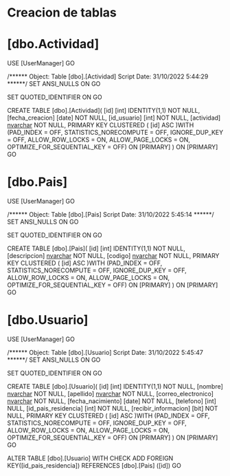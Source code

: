 # Creacion de tablas

# [dbo.Actividad]
USE [UserManager]
GO

/****** Object:  Table [dbo].[Actividad]    Script Date: 31/10/2022 5:44:29 ******/
SET ANSI_NULLS ON
GO

SET QUOTED_IDENTIFIER ON
GO

CREATE TABLE [dbo].[Actividad](
	[id] [int] IDENTITY(1,1) NOT NULL,
	[fecha_creacion] [date] NOT NULL,
	[id_usuario] [int] NOT NULL,
	[actividad] [nvarchar](50) NOT NULL,
PRIMARY KEY CLUSTERED 
(
	[id] ASC
)WITH (PAD_INDEX = OFF, STATISTICS_NORECOMPUTE = OFF, IGNORE_DUP_KEY = OFF, ALLOW_ROW_LOCKS = ON, ALLOW_PAGE_LOCKS = ON, OPTIMIZE_FOR_SEQUENTIAL_KEY = OFF) ON [PRIMARY]
) ON [PRIMARY]
GO

# [dbo.Pais]
USE [UserManager]
GO

/****** Object:  Table [dbo].[Pais]    Script Date: 31/10/2022 5:45:14 ******/
SET ANSI_NULLS ON
GO

SET QUOTED_IDENTIFIER ON
GO

CREATE TABLE [dbo].[Pais](
	[id] [int] IDENTITY(1,1) NOT NULL,
	[descripcion] [nvarchar](250) NOT NULL,
	[codigo] [nvarchar](250) NOT NULL,
PRIMARY KEY CLUSTERED 
(
	[id] ASC
)WITH (PAD_INDEX = OFF, STATISTICS_NORECOMPUTE = OFF, IGNORE_DUP_KEY = OFF, ALLOW_ROW_LOCKS = ON, ALLOW_PAGE_LOCKS = ON, OPTIMIZE_FOR_SEQUENTIAL_KEY = OFF) ON [PRIMARY]
) ON [PRIMARY]
GO

# [dbo.Usuario]
USE [UserManager]
GO

/****** Object:  Table [dbo].[Usuario]    Script Date: 31/10/2022 5:45:47 ******/
SET ANSI_NULLS ON
GO

SET QUOTED_IDENTIFIER ON
GO

CREATE TABLE [dbo].[Usuario](
	[id] [int] IDENTITY(1,1) NOT NULL,
	[nombre] [nvarchar](250) NOT NULL,
	[apellido] [nvarchar](250) NOT NULL,
	[correo_electronico] [nvarchar](250) NOT NULL,
	[fecha_nacimiento] [date] NOT NULL,
	[telefono] [int] NULL,
	[id_pais_residencia] [int] NOT NULL,
	[recibir_informacion] [bit] NOT NULL,
PRIMARY KEY CLUSTERED 
(
	[id] ASC
)WITH (PAD_INDEX = OFF, STATISTICS_NORECOMPUTE = OFF, IGNORE_DUP_KEY = OFF, ALLOW_ROW_LOCKS = ON, ALLOW_PAGE_LOCKS = ON, OPTIMIZE_FOR_SEQUENTIAL_KEY = OFF) ON [PRIMARY]
) ON [PRIMARY]
GO

ALTER TABLE [dbo].[Usuario]  WITH CHECK ADD FOREIGN KEY([id_pais_residencia])
REFERENCES [dbo].[Pais] ([id])
GO
